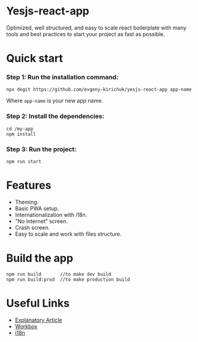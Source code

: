 # Yesjs-react-app
Optimized, well structured, and easy to scale react boilerplate with many tools and best practices to start your project as fast as possible.

# Quick start

### Step 1: Run the installation command:

```
npx degit https://github.com/evgeny-kirichuk/yesjs-react-app app-name
```

Where `app-name` is your new app name.

### Step 2: Install the dependencies:

```
cd /my-app
npm install
```

### Step 3: Run the project:

```
npm run start
```

# Features

- Theming.
- Basic PWA setup.
- Internationalization with i18n.
- "No internet" screen.
- Crash screen.
- Easy to scale and work with files structure.

# Build the app

```
npm run build       //to make dev build
npm run build:prod  //to make production build
```

# Useful Links

-   [Explanatory Article](https://medium.com/@kirichuk/7-must-have-features-for-any-react-app-10b086038d9a)
-   [Workbox](https://developers.google.com/web/tools/workbox)
-   [i18n](https://www.i18next.com/)
